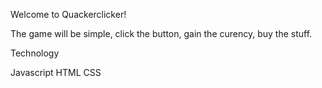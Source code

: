 Welcome to Quackerclicker!

The game will be simple, click the button, gain the curency, buy the stuff. 

Technology

Javascript
HTML
CSS
